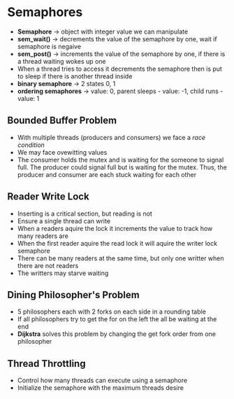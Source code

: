 # Semaphores

- **Semaphore** -> object with integer value we can manipulate
- **sem_wait()** -> decrements the value of the semaphore by one, wait if semaphore is negaive
- **sem_post()** -> increments the value of the semaphore by one, if there is a thread waiting wokes up one
- When a thread tries to access it decrements the semaphore then is put to sleep if there is another thread inside
- **binary semaphore** -> 2 states 0, 1
- **ordering semaphores** -> value: 0, parent sleeps - value: -1, child runs - value: 1

## Bounded Buffer Problem

- With multiple threads (producers and consumers) we face a _race condition_
- We may face ovewitting values
- The consumer holds the mutex and is waiting for the someone to signal full. The producer could signal full but is waiting for the mutex. Thus, the producer and consumer are each stuck waiting for each other

## Reader Write Lock

- Inserting is a critical section, but reading is not
- Ensure a single thread can write
- When a readers aquire the lock it increments the value to track how many readers are
- When the first reader aquire the read lock it will aquire the writer lock semaphore
- There can be many readers at the same time, but only one writter when there are not readers
- The writters may starve waiting

## Dining Philosopher's Problem

- 5 philosophers each with 2 forks on each side in a rounding table
- If all philosophers try to get the for on the left the all be waiting at the end
- **Dijkstra** solves this problem by changing the get fork order from one philosopher

## Thread Throttling

- Control how many threads can execute using a semaphore
- Initialize the semaphore with the maximum threads desire
